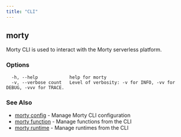 ```yaml
---
title: "CLI"
---
```

## morty

Morty CLI is used to interact with the Morty serverless platform.

### Options

```
  -h, --help            help for morty
  -v, --verbose count   Level of verbosity: -v for INFO, -vv for DEBUG, -vvv for TRACE.
```

### See Also

* [morty config](/docs/cli/morty-config)	 - Manage Morty CLI configuration
* [morty function](/docs/cli/morty-function)	 - Manage functions from the CLI
* [morty runtime](/docs/cli/morty-runtime)	 - Manage runtimes from the CLI
